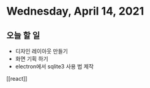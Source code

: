 # Wednesday, April 14, 2021

## 오늘 할 일
- 디자인 레이아웃 만들기
- 화면 기획 하기
- electron에서 sqlite3 사용 법 제작

[[react]]